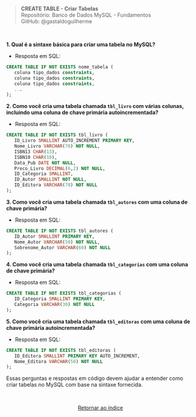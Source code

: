 > **CREATE TABLE - Criar Tabelas**     
> Repositório: Banco de Dados MySQL - Fundamentos  
> GitHub: @gastaldoguilherme

&nbsp;



**1. Qual é a sintaxe básica para criar uma tabela no MySQL?**

   - Resposta em SQL:
   ```sql
   CREATE TABLE IF NOT EXISTS nome_tabela (
      coluna tipo_dados constraints,
      coluna tipo_dados constraints,
      coluna tipo_dados constraints,
      ...
   );
   ```

**2. Como você cria uma tabela chamada `tbl_livro` com várias colunas, incluindo uma coluna de chave primária autoincrementada?**

   - Resposta em SQL:
   ```sql
   CREATE TABLE IF NOT EXISTS tbl_livro (
      ID_Livro SMALLINT AUTO_INCREMENT PRIMARY KEY,
      Nome_Livro VARCHAR(70) NOT NULL,
      ISBN13 CHAR(13),
      ISBN10 CHAR(10),
      Data_Pub DATE NOT NULL,
      Preco_Livro DECIMAL(6,2) NOT NULL,
      ID_Categoria SMALLINT,
      ID_Autor SMALLINT NOT NULL,
      ID_Editora VARCHAR(70) NOT NULL
   );
   ```

**3. Como você cria uma tabela chamada `tbl_autores` com uma coluna de chave primária?**

   - Resposta em SQL:
   ```sql
   CREATE TABLE IF NOT EXISTS tbl_autores (
      ID_Autor SMALLINT PRIMARY KEY,
      Nome_Autor VARCHAR(50) NOT NULL,
      Sobrenome_Autor VARCHAR(60) NOT NULL
   );
   ```

**4. Como você cria uma tabela chamada `tbl_categorias` com uma coluna de chave primária?**

   - Resposta em SQL:
   ```sql
   CREATE TABLE IF NOT EXISTS tbl_categorias (
      ID_Categoria SMALLINT PRIMARY KEY,
      Categoria VARCHAR(30) NOT NULL
   );
   ```

**5. Como você cria uma tabela chamada `tbl_editoras` com uma coluna de chave primária autoincrementada?**

   - Resposta em SQL:
   ```sql
   CREATE TABLE IF NOT EXISTS tbl_editoras (
      ID_Editora SMALLINT PRIMARY KEY AUTO_INCREMENT,
      Nome_Editora VARCHAR(50) NOT NULL
   );
   ```

Essas perguntas e respostas em código devem ajudar a entender como criar tabelas no MySQL com base na sintaxe fornecida.

&nbsp;    

<div align="center">
   
[Retornar ao índice](/README.md)

</div>
